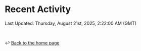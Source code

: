 # Recent Activity

<!--RECENT_ACTIVITY:start-->
<!--RECENT_ACTIVITY:end-->

<!--RECENT_ACTIVITY:last_update-->
Last Updated: Thursday, August 21st, 2025, 2:22:00 AM (GMT)
<!--RECENT_ACTIVITY:last_update_end-->

<br>

↩️ [Back to the home page](/README.md)
